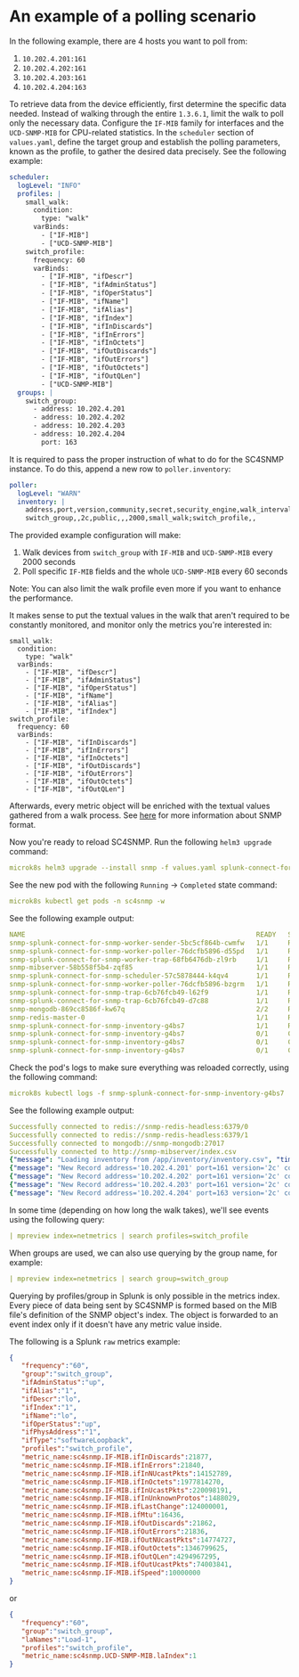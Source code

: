 # An example of a polling scenario

In the following example, there are 4 hosts you want to poll from: 

1. `10.202.4.201:161`
2. `10.202.4.202:161`
3. `10.202.4.203:161`
4. `10.202.4.204:163`
   
To retrieve data from the device efficiently, first determine the specific data needed. Instead of walking through 
the entire `1.3.6.1`, limit the walk to poll only the necessary data. Configure the `IF-MIB` family for interfaces and 
the `UCD-SNMP-MIB` for CPU-related statistics. In the `scheduler` section of `values.yaml`, define the target group and 
establish the polling parameters, known as the profile, to gather the desired data precisely. See the following example: 

```yaml
scheduler:
  logLevel: "INFO"
  profiles: |
    small_walk:
      condition:
        type: "walk"
      varBinds:
        - ["IF-MIB"]
        - ["UCD-SNMP-MIB"]
    switch_profile:
      frequency: 60
      varBinds:
        - ["IF-MIB", "ifDescr"]
        - ["IF-MIB", "ifAdminStatus"]
        - ["IF-MIB", "ifOperStatus"]
        - ["IF-MIB", "ifName"]
        - ["IF-MIB", "ifAlias"]
        - ["IF-MIB", "ifIndex"]
        - ["IF-MIB", "ifInDiscards"]
        - ["IF-MIB", "ifInErrors"]
        - ["IF-MIB", "ifInOctets"]
        - ["IF-MIB", "ifOutDiscards"]
        - ["IF-MIB", "ifOutErrors"]
        - ["IF-MIB", "ifOutOctets"]
        - ["IF-MIB", "ifOutQLen"]
        - ["UCD-SNMP-MIB"]
  groups: |
    switch_group:
      - address: 10.202.4.201
      - address: 10.202.4.202
      - address: 10.202.4.203
      - address: 10.202.4.204
        port: 163
```

It is required to pass the proper instruction of what to do for the SC4SNMP instance. To do this, append a new row
to `poller.inventory`:

```yaml
poller:
  logLevel: "WARN"
  inventory: |
    address,port,version,community,secret,security_engine,walk_interval,profiles,smart_profiles,delete
    switch_group,,2c,public,,,2000,small_walk;switch_profile,,
```

The provided example configuration will make:

1. Walk devices from `switch_group` with `IF-MIB` and `UCD-SNMP-MIB` every 2000 seconds
2. Poll specific `IF-MIB` fields and the whole `UCD-SNMP-MIB` every 60 seconds

Note: You can also limit the walk profile even more if you want to enhance the performance.

It makes sense to put the textual values in the walk that aren't required to be constantly monitored, and monitor only the metrics
you're interested in:

```
small_walk:
  condition:
    type: "walk"
  varBinds:
    - ["IF-MIB", "ifDescr"]
    - ["IF-MIB", "ifAdminStatus"]
    - ["IF-MIB", "ifOperStatus"]
    - ["IF-MIB", "ifName"]
    - ["IF-MIB", "ifAlias"]
    - ["IF-MIB", "ifIndex"]
switch_profile:
  frequency: 60
  varBinds:
    - ["IF-MIB", "ifInDiscards"]
    - ["IF-MIB", "ifInErrors"]
    - ["IF-MIB", "ifInOctets"]
    - ["IF-MIB", "ifOutDiscards"]
    - ["IF-MIB", "ifOutErrors"]
    - ["IF-MIB", "ifOutOctets"]
    - ["IF-MIB", "ifOutQLen"]
```

Afterwards, every metric object will be enriched with the textual values gathered from a walk process. See [here](snmp-data-format.md) for more information about SNMP format.


Now you're ready to reload SC4SNMP. Run the following `helm3 upgrade` command:

```yaml
microk8s helm3 upgrade --install snmp -f values.yaml splunk-connect-for-snmp/splunk-connect-for-snmp --namespace=sc4snmp --create-namespace
```

See the new pod with the following `Running` -> `Completed` state command:

```yaml
microk8s kubectl get pods -n sc4snmp -w
```

See the following example output:
```yaml
NAME                                                          READY   STATUS    RESTARTS   AGE
snmp-splunk-connect-for-snmp-worker-sender-5bc5cf864b-cwmfw   1/1     Running   0          5h52m
snmp-splunk-connect-for-snmp-worker-poller-76dcfb5896-d55pd   1/1     Running   0          5h52m
snmp-splunk-connect-for-snmp-worker-trap-68fb6476db-zl9rb     1/1     Running   0          5h52m
snmp-mibserver-58b558f5b4-zqf85                               1/1     Running   0          5h52m
snmp-splunk-connect-for-snmp-scheduler-57c5878444-k4qv4       1/1     Running   0          5h52m
snmp-splunk-connect-for-snmp-worker-poller-76dcfb5896-bzgrm   1/1     Running   0          5h52m
snmp-splunk-connect-for-snmp-trap-6cb76fcb49-l62f9            1/1     Running   0          5h52m
snmp-splunk-connect-for-snmp-trap-6cb76fcb49-d7c88            1/1     Running   0          5h52m
snmp-mongodb-869cc8586f-kw67q                                 2/2     Running   0          5h52m
snmp-redis-master-0                                           1/1     Running   0          5h52m
snmp-splunk-connect-for-snmp-inventory-g4bs7                  1/1     Running   0          3s
snmp-splunk-connect-for-snmp-inventory-g4bs7                  0/1     Completed   0          5s
snmp-splunk-connect-for-snmp-inventory-g4bs7                  0/1     Completed   0          6s
snmp-splunk-connect-for-snmp-inventory-g4bs7                  0/1     Completed   0          7s
```

Check the pod's logs to make sure everything was reloaded correctly, using the following command:

```yaml
microk8s kubectl logs -f snmp-splunk-connect-for-snmp-inventory-g4bs7  -n sc4snmp
```

See the following example output:

```yaml
Successfully connected to redis://snmp-redis-headless:6379/0
Successfully connected to redis://snmp-redis-headless:6379/1
Successfully connected to mongodb://snmp-mongodb:27017
Successfully connected to http://snmp-mibserver/index.csv
{"message": "Loading inventory from /app/inventory/inventory.csv", "time": "2022-09-05T14:30:30.605420", "level": "INFO"}
{"message": "New Record address='10.202.4.201' port=161 version='2c' community='public' secret=None security_engine=None walk_interval=2000 profiles=['switch_profile'] smart_profiles=True delete=False", "time": "2022-09-05T14:30:30.607641", "level": "INFO"}
{"message": "New Record address='10.202.4.202' port=161 version='2c' community='public' secret=None security_engine=None walk_interval=2000 profiles=['switch_profile'] smart_profiles=True delete=False", "time": "2022-09-05T14:30:30.607641", "level": "INFO"}
{"message": "New Record address='10.202.4.203' port=161 version='2c' community='public' secret=None security_engine=None walk_interval=2000 profiles=['switch_profile'] smart_profiles=True delete=False", "time": "2022-09-05T14:30:30.607641", "level": "INFO"}
{"message": "New Record address='10.202.4.204' port=163 version='2c' community='public' secret=None security_engine=None walk_interval=2000 profiles=['switch_profile'] smart_profiles=True delete=False", "time": "2022-09-05T14:30:30.607641", "level": "INFO"}
```

In some time (depending on how long the walk takes), we'll see events using the following query:

```yaml
| mpreview index=netmetrics | search profiles=switch_profile
```

When groups are used, we can also use querying by the group name, for example:

```yaml
| mpreview index=netmetrics | search group=switch_group
```

Querying by profiles/group in Splunk is only possible in the metrics index. Every piece of data being sent
by SC4SNMP is formed based on the MIB file's definition of the SNMP object's index. The object is forwarded to an event index only if it doesn't have any metric value inside.

The following is a Splunk `raw` metrics example:

```json
{
   "frequency":"60",
   "group":"switch_group",
   "ifAdminStatus":"up",
   "ifAlias":"1",
   "ifDescr":"lo",
   "ifIndex":"1",
   "ifName":"lo",
   "ifOperStatus":"up",
   "ifPhysAddress":"1",
   "ifType":"softwareLoopback",
   "profiles":"switch_profile",
   "metric_name:sc4snmp.IF-MIB.ifInDiscards":21877,
   "metric_name:sc4snmp.IF-MIB.ifInErrors":21840,
   "metric_name:sc4snmp.IF-MIB.ifInNUcastPkts":14152789,
   "metric_name:sc4snmp.IF-MIB.ifInOctets":1977814270,
   "metric_name:sc4snmp.IF-MIB.ifInUcastPkts":220098191,
   "metric_name:sc4snmp.IF-MIB.ifInUnknownProtos":1488029,
   "metric_name:sc4snmp.IF-MIB.ifLastChange":124000001,
   "metric_name:sc4snmp.IF-MIB.ifMtu":16436,
   "metric_name:sc4snmp.IF-MIB.ifOutDiscards":21862,
   "metric_name:sc4snmp.IF-MIB.ifOutErrors":21836,
   "metric_name:sc4snmp.IF-MIB.ifOutNUcastPkts":14774727,
   "metric_name:sc4snmp.IF-MIB.ifOutOctets":1346799625,
   "metric_name:sc4snmp.IF-MIB.ifOutQLen":4294967295,
   "metric_name:sc4snmp.IF-MIB.ifOutUcastPkts":74003841,
   "metric_name:sc4snmp.IF-MIB.ifSpeed":10000000
}
```

or

```json
{
   "frequency":"60",
   "group":"switch_group",
   "laNames":"Load-1",
   "profiles":"switch_profile",
   "metric_name:sc4snmp.UCD-SNMP-MIB.laIndex":1
}
```
